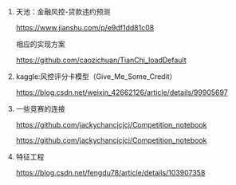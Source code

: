 1. 天池：金融风控-贷款违约预测

   https://www.jianshu.com/p/e9df1dd81c08

   相应的实现方案

   https://github.com/caozichuan/TianChi_loadDefault

3. kaggle:风控评分卡模型（Give_Me_Some_Credit）
   
   https://blog.csdn.net/weixin_42662126/article/details/99905697

4. 一些竞赛的连接

   https://github.com/jackychancjcjcj/Competition_notebook

   https://github.com/jackychancjcjcj/Competition_notebook
5. 特征工程

   https://blog.csdn.net/fengdu78/article/details/103907358
